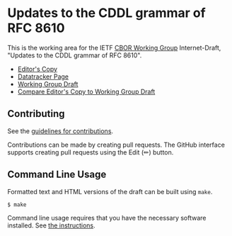 # Updates to the CDDL grammar of RFC 8610

This is the working area for the IETF [CBOR Working Group](https://datatracker.ietf.org/group/cbor/documents/) Internet-Draft, "Updates to the CDDL grammar of RFC 8610".

* [Editor's Copy](https://cbor-wg.github.io/update-8610-grammar/#go.draft-ietf-cbor-update-8610-grammar.html)
* [Datatracker Page](https://datatracker.ietf.org/doc/draft-ietf-cbor-update-8610-grammar)
* [Working Group Draft](https://datatracker.ietf.org/doc/html/draft-ietf-cbor-update-8610-grammar)
* [Compare Editor's Copy to Working Group Draft](https://cbor-wg.github.io/update-8610-grammar/#go.draft-ietf-cbor-update-8610-grammar.diff)


## Contributing

See the
[guidelines for contributions](https://github.com/cbor-wg/update-8610-grammar/blob/main/CONTRIBUTING.md).

Contributions can be made by creating pull requests.
The GitHub interface supports creating pull requests using the Edit (✏) button.


## Command Line Usage

Formatted text and HTML versions of the draft can be built using `make`.

```sh
$ make
```

Command line usage requires that you have the necessary software installed.  See
[the instructions](https://github.com/martinthomson/i-d-template/blob/main/doc/SETUP.md).

